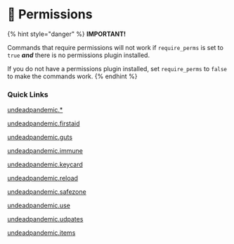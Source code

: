 # 🔐 Permissions

{% hint style="danger" %}
**IMPORTANT!**

Commands that require permissions will not work if `require_perms` is set to `true` _**and**_ there is no permissions plugin installed.

If you do not have a permissions plugin installed, set `require_perms` to `false` to make the commands work.
{% endhint %}

### Quick Links

[undeadpandemic.\*](undeadpandemic..md)

[undeadpandemic.firstaid](undeadpandemic.firstaid/)

[undeadpandemic.guts](undeadpandemic.guts/)

[undeadpandemic.immune](undeadpandemic.immune.md)

[undeadpandemic.keycard](undeadpandemic.keycard/)

[undeadpandemic.reload](undeadpandemic.reload.md)

[undeadpandemic.safezone](undeadpandemic.safezone/)

[undeadpandemic.use](undeadpandemic.use.md)

[undeadpandemic.udpates](undeadpandemic.updates.md)

[undeadpandemic.items](undeadpandemic.items/)

